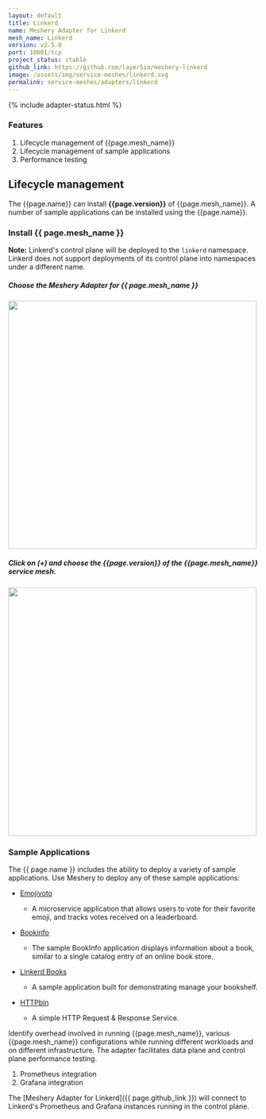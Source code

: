 ```yaml
---
layout: default
title: Linkerd
name: Meshery Adapter for Linkerd
mesh_name: Linkerd
version: v2.5.0
port: 10001/tcp
project_status: stable
github_link: https://github.com/layer5io/meshery-linkerd
image: /assets/img/service-meshes/linkerd.svg
permalink: service-meshes/adapters/linkerd
---
```

{% include adapter-status.html %}
### Features
1. Lifecycle management of {{page.mesh_name}}
1. Lifecycle management of sample applications
1. Performance testing


## Lifecycle management

The {{page.name}} can install **{{page.version}}** of {{page.mesh_name}}. A number of sample applications can be installed using the {{page.name}}.

### Install {{ page.mesh_name }}

**Note:** Linkerd's control plane will be deployed to the `linkerd` namespace. Linkerd does not support deployments of its control plane into namespaces under a different name.
##### **Choose the Meshery Adapter for {{ page.mesh_name }}**

<a href="{{ site.baseurl }}/assets/img/adapters/linkerd/linkerd-adapter.png">
  <img style="width:500px;" src="{{ site.baseurl }}/assets/img/adapters/linkerd/linkerd-adapter.png" />
</a>


##### **Click on (+) and choose the {{page.version}} of the {{page.mesh_name}} service mesh.**

<a href="{{ site.baseurl }}/assets/img/adapters/linkerd/linkerd-install.png">
  <img style="width:500px;" src="{{ site.baseurl }}/assets/img/adapters/linkerd/linkerd-install.png" />
</a>

### Sample Applications

The {{ page.name }} includes the ability to deploy a variety of sample applications. Use Meshery to deploy any of these sample applications:

- [Emojivoto](/docs/guides/sample-apps#emoji.voto)
    - A microservice application that allows users to vote for their favorite emoji, and tracks votes received on a leaderboard.

- [Bookinfo](/docs/guides/sample-apps#bookinfo) 
    - The sample BookInfo application displays information about a book, similar to a single catalog entry of an online book store.

- [Linkerd Books](/docs/guides/sample-apps#linkerdbooks)
    - A sample application built for demonstrating  manage your bookshelf.

- [HTTPbin](/docs/guides/sample-apps#httpbin)
    - A simple HTTP Request & Response Service.

Identify overhead involved in running {{page.mesh_name}}, various {{page.mesh_name}} configurations while running different workloads and on different infrastructure. The adapter facilitates data plane and control plane performance testing.

1. Prometheus integration
1. Grafana integration

The [Meshery Adapter for Linkerd]({{ page.github_link }}) will connect to Linkerd's Prometheus and Grafana instances running in the control plane.
